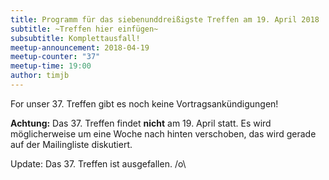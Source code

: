 ```yaml
---
title: Programm für das siebenunddreißigste Treffen am 19. April 2018
subtitle: ~Treffen hier einfügen~
subsubtitle: Komplettausfall!
meetup-announcement: 2018-04-19
meetup-counter: "37"
meetup-time: 19:00
author: timjb
---
```


For unser 37. Treffen gibt es noch keine Vortragsankündigungen!

**Achtung:** Das 37. Treffen findet **nicht** am 19. April statt. Es wird
möglicherweise um eine Woche nach hinten verschoben, das wird gerade auf der
Mailingliste diskutiert.

Update: Das 37. Treffen ist ausgefallen. /o\
